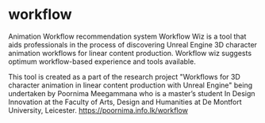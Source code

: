 # workflow
Animation Workflow recommendation system
Workflow Wiz is a tool that aids professionals in the process of discovering Unreal Engine 3D character animation workflows for linear content production. Workflow wiz suggests optimum workflow-based experience and tools available.

This tool is created as a part of the research project "Workflows for 3D character animation in linear content production with Unreal Engine" being undertaken by Poornima Meegammana who is a master’s student In Design Innovation at the Faculty of Arts, Design and Humanities at De Montfort University, Leicester.
https://poornima.info.lk/workflow
